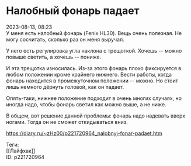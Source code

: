 Налобный фонарь падает
=======================

   
 2023-08-13, 08:23   
  У меня есть налобный фонарь (Fenix HL30). Вещь очень полезная. Не могу сосчитать, сколько раз он меня выручал.   
   
 У него есть регулировка угла наклона с трещоткой. Хочешь -- можно повыше светить, а хочешь -- пониже.   
   
 И эта трещотка износилась. Из-за этого фонарь плохо фиксируется в любом положении кроме крайнего нижнего. Вести работы, когда фонарь находится в промежуточном положении -- можно. Но стоит лишь немного дёрнуть головой, как он падает.   
   
 Опять-таки, нижнее положение подходит в очень многих случаях, но иногда надо, чтобы фонарь светил как можно выше, а не ниже.   
   
 В общем, вот решение данной проблемы: фонарь надо надевать вверх ногами. Тогда он не сможет откидываться вниз.   
    
 <https://diary.ru/~zHz00/p221720964_nalobnyj-fonar-padaet.htm>   
   
 Теги:   
 [[Лайфхак]]   
 ID: p221720964